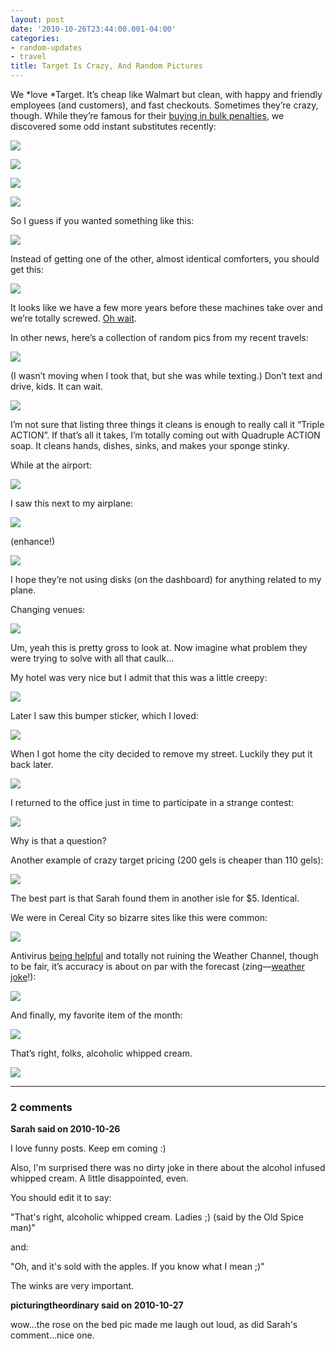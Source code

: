 ```yaml
---
layout: post
date: '2010-10-26T23:44:00.001-04:00'
categories:
- random-updates
- travel
title: Target Is Crazy, And Random Pictures
---
```


We *love *Target. It’s cheap like Walmart but clean, with happy and friendly employees (and customers), and fast checkouts. Sometimes they’re crazy, though. While they’re famous for their [buying in bulk penalties](http://www.consumerist.com/tag/target-is-crazy), we discovered some odd instant substitutes recently:

![](/assets/2010/target-1.jpg)

![](/assets/2010/target-2.jpg)

![](/assets/2010/target-3.jpg)

![](/assets/2010/target-4.jpg)

So I guess if you wanted something like this:

![](/assets/2010/target-5.jpg)

Instead of getting one of the other, almost identical comforters, you should get this:

![](/assets/2010/target-6.jpg)

It looks like we have a few more years before these machines take over and we’re totally screwed. [Oh wait](http://googleblog.blogspot.com/2010/10/what-were-driving-at.html).

In other news, here’s a collection of random pics from my recent travels:

![](/assets/2010/target-7.jpg)

(I wasn’t moving when I took that, but she was while texting.) Don’t text and drive, kids. It can wait.

![](/assets/2010/target-8.jpg)

I’m not sure that listing three things it cleans is enough to really call it “Triple ACTION”. If that’s all it takes, I’m totally coming out with Quadruple ACTION soap. It cleans hands, dishes, sinks, and makes your sponge stinky.

While at the airport:

![](/assets/2010/target-9.jpg)

I saw this next to my airplane:

![](/assets/2010/target-10.jpg)

(enhance!)

![](/assets/2010/target-11.jpg)

I hope they’re not using disks (on the dashboard) for anything related to my plane. 

Changing venues:

![](/assets/2010/target-12.jpg)

Um, yeah this is pretty gross to look at. Now imagine what problem they were trying to solve with all that caulk...

My hotel was very nice but I admit that this was a little creepy:

![](/assets/2010/target-13.jpg)

Later I saw this bumper sticker, which I loved:

![](/assets/2010/target-14.jpg)

When I got home the city decided to remove my street. Luckily they put it back later.

![](/assets/2010/target-15.jpg)

I returned to the office just in time to participate in a strange contest:

![](/assets/2010/target-16.jpg)

Why is that a question?

Another example of crazy target pricing (200 gels is cheaper than 110 gels):

![](/assets/2010/target-17.jpg)

The best part is that Sarah found them in another isle for $5. Identical.

We were in Cereal City so bizarre sites like this were common:

![](/assets/2010/target-18.jpg)

Antivirus [being helpful](../../2010/10/some-thoughts-on-antivirus-and-why-i.html) and totally not ruining the Weather Channel, though to be fair, it’s accuracy is about on par with the forecast (zing—[weather joke](http://instantrimshot.com/)!):

![](/assets/2010/target-19.jpg)

And finally, my favorite item of the month:

![](/assets/2010/target-20.jpg)

That’s right, folks, alcoholic whipped cream.   

![](/assets/2010/target-21.jpg)

---

### 2 comments

**Sarah said on 2010-10-26**

I love funny posts.  Keep em coming :)

Also, I'm surprised there was no dirty joke in there about the alcohol infused whipped cream.  A little disappointed, even.

You should edit it to say:

"That's right, alcoholic whipped cream.  Ladies ;) (said by the Old Spice man)"

and:

"Oh, and it's sold with the apples.  If you know what I mean ;)"

The winks are very important.

**picturingtheordinary said on 2010-10-27**

wow...the rose on the bed pic made me laugh out loud, as did Sarah's comment...nice one.

